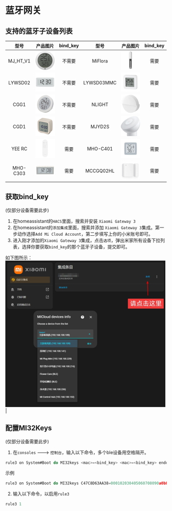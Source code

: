 # 蓝牙网关




## 支持的蓝牙子设备列表

型号|产品图片|bind_key|型号|产品图片|bind_key
:---:|:---:|:---:|:---:|:---:|:---:
MJ_HT_V1|<img src="/img/ble/mj_ht_v1.png"  width="150" />|不需要|MiFlora|<img src="/img/ble/miflora.png"  width="150" />|需要|
LYWSD02|<img src="/img/ble/LYWDS02.png"  width="150" />|不需要|LYWSD03MMC|<img src="/img/ble/LYWSD03MMC.png"  width="150" />|需要|
CGG1|<img src="/img/ble/CGG1.png"  width="150" />|不需要|NLIGHT|<img src="/img/ble/nlight.png"  width="150" />|需要|
CGD1|<img src="/img/ble/CGD1.png"  width="150" />|不需要|MJYD2S|<img src="/img/ble/mjyd2s.png"  width="150" />|需要|
YEE RC|<img src="/img/ble/yeerc.png"  width="150" />|需要|MHO-C401|<img src="/img/ble/MHO-C401.png"  width="150" />|需要|
MHO-C303|<img src="/img/ble/MHO-C303.png"  width="150" />|需要|MCCGQ02HL|<img src="/img/ble/MCCGQ02HL.png"  width="150" />|需要|


## 获取bind_key
(仅部分设备需要此步)


1. 在homeassistant的`HACS`里面，搜索并安装 `Xiaomi Gateway 3`
2. 在homeassistant的`添加集成`里面，搜索并添加 `Xiaomi Gateway 3`集成。第一步动作选择`Add Mi Cloud Account`，第二步填写上你的小米账号即可。
3. 进入刚才添加的`Xiaomi Gateway 3`集成，点击`选项`，弹出米家所有设备下拉列表，选择你要获取`bind_key`的那个蓝牙子设备，提交即可。

如下图所示：
   <img src="/img/ble/1.png"  width="500" />|


## 配置MI32Keys
(仅部分设备需要此步)


1. 在`consoles` ---> `控制台`，输入以下命令，多个ble设备用空格隔开。

```js
rule3 on System#Boot do MI32keys <mac>=<bind_key> <mac>=<bind_key> endon
```

示例

```js
rule3 on System#Boot do MI32keys C47C8D63AA38=000102030405060708090a0bFFFFFFFF C47C8D63AA03=000102030405060708090a0bFFFFFFFF endon
```

2. 输入以下命令，以启用`rule3`

```js
rule3 1
```